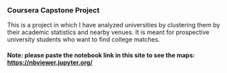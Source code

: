 ### Coursera Capstone Project
This is a project in which I have analyzed universities by clustering them by their academic statistics and nearby venues. It is meant for prospective university students who want to find college matches. 

#### Note: please paste the notebook link in this site to see the maps: https://nbviewer.jupyter.org/
